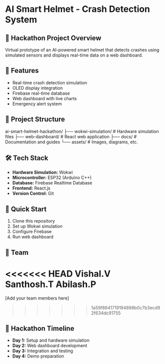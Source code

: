 # AI Smart Helmet - Crash Detection System

## 🎯 Hackathon Project Overview

Virtual prototype of an AI-powered smart helmet that detects crashes using simulated sensors and displays real-time data on a web dashboard.

## 🚀 Features

- Real-time crash detection simulation
- OLED display integration
- Firebase real-time database
- Web dashboard with live charts
- Emergency alert system

## 📁 Project Structure

ai-smart-helmet-hackathon/
├── wokwi-simulation/ # Hardware simulation files
├── web-dashboard/ # React web application
├── docs/ # Documentation and guides
└── assets/ # Images, diagrams, etc.


## 🛠️ Tech Stack

- **Hardware Simulation:** Wokwi
- **Microcontroller:** ESP32 (Arduino C++)
- **Database:** Firebase Realtime Database
- **Frontend:** React.js
- **Version Control:** Git

## 🚀 Quick Start

1. Clone this repository
2. Set up Wokwi simulation
3. Configure Firebase
4. Run web dashboard

## 👥 Team

<<<<<<< HEAD
Vishal.V
Santhosh.T
Abilash.P
=======
[Add your team members here]
>>>>>>> 1a59f8641719194898b0c7b3ecd92f634dc91755

## 📅 Hackathon Timeline

- **Day 1:** Setup and hardware simulation
- **Day 2:** Web dashboard development
- **Day 3:** Integration and testing
- **Day 4:** Demo preparation
